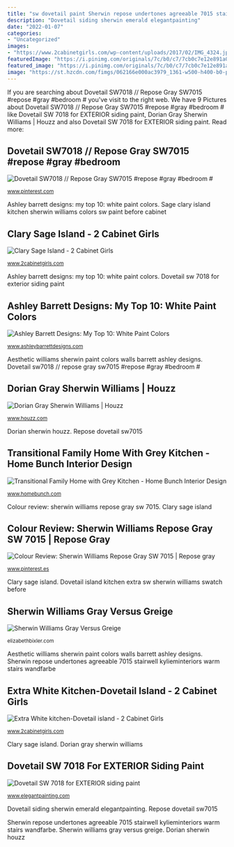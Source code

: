 ```yaml
---
title: "sw dovetail paint Sherwin repose undertones agreeable 7015 stairwell kylieminteriors warm stairs wandfarbe"
description: "Dovetail siding sherwin emerald elegantpainting"
date: "2022-01-07"
categories:
- "Uncategorized"
images:
- "https://www.2cabinetgirls.com/wp-content/uploads/2017/02/IMG_4324.jpg"
featuredImage: "https://i.pinimg.com/originals/7c/b0/c7/7cb0c7e12e891a01ff69e124030d586a.jpg"
featured_image: "https://i.pinimg.com/originals/7c/b0/c7/7cb0c7e12e891a01ff69e124030d586a.jpg"
image: "https://st.hzcdn.com/fimgs/062166e000ac3979_1361-w500-h400-b0-p0--.jpg"
---
```


If you are searching about Dovetail SW7018 // Repose Gray SW7015 #repose #gray #bedroom # you've visit to the right web. We have 9 Pictures about Dovetail SW7018 // Repose Gray SW7015 #repose #gray #bedroom # like Dovetail SW 7018 for EXTERIOR siding paint, Dorian Gray Sherwin Williams | Houzz and also Dovetail SW 7018 for EXTERIOR siding paint. Read more:

## Dovetail SW7018 // Repose Gray SW7015 #repose #gray #bedroom #

![Dovetail SW7018 // Repose Gray SW7015 #repose #gray #bedroom #](https://i.pinimg.com/736x/4d/13/1e/4d131e431e6ea83b2f5f1eb23a6a0741.jpg "Clary sage island")

<small>www.pinterest.com</small>

Ashley barrett designs: my top 10: white paint colors. Sage clary island kitchen sherwin williams colors sw paint before cabinet

## Clary Sage Island - 2 Cabinet Girls

![Clary Sage Island - 2 Cabinet Girls](https://www.2cabinetgirls.com/wp-content/uploads/2017/02/IMG_4324.jpg "Ashley barrett designs: my top 10: white paint colors")

<small>www.2cabinetgirls.com</small>

Ashley barrett designs: my top 10: white paint colors. Dovetail sw 7018 for exterior siding paint

## Ashley Barrett Designs: My Top 10: White Paint Colors

![Ashley Barrett Designs: My Top 10: White Paint Colors](http://4.bp.blogspot.com/-f3ZvjG5uQyA/W6vuR-a3gVI/AAAAAAAAEnU/gehXKB9iHgws-wtdocT4me6QNL-kBLHOACK4BGAYYCw/s1600/M11A7606%2Bcopy.jpg "Dovetail sw 7018 for exterior siding paint")

<small>www.ashleybarrettdesigns.com</small>

Aesthetic williams sherwin paint colors walls barrett ashley designs. Dovetail sw7018 // repose gray sw7015 #repose #gray #bedroom #

## Dorian Gray Sherwin Williams | Houzz

![Dorian Gray Sherwin Williams | Houzz](https://st.hzcdn.com/fimgs/062166e000ac3979_1361-w500-h400-b0-p0--.jpg "Sage clary island kitchen sherwin williams colors sw paint before cabinet")

<small>www.houzz.com</small>

Dorian sherwin houzz. Repose dovetail sw7015

## Transitional Family Home With Grey Kitchen - Home Bunch Interior Design

![Transitional Family Home with Grey Kitchen - Home Bunch Interior Design](http://www.homebunch.com/wp-content/uploads/2017/05/Benjamin-Moore-White-Heron.-Beige-White-Paint-Color-Benjamin-Moore-White-Heron.jpg "Dorian gray sherwin williams")

<small>www.homebunch.com</small>

Colour review: sherwin williams repose gray sw 7015. Clary sage island

## Colour Review: Sherwin Williams Repose Gray SW 7015 | Repose Gray

![Colour Review: Sherwin Williams Repose Gray SW 7015 | Repose gray](https://i.pinimg.com/originals/7c/b0/c7/7cb0c7e12e891a01ff69e124030d586a.jpg "Sage clary island kitchen sherwin williams colors sw paint before cabinet")

<small>www.pinterest.es</small>

Clary sage island. Dovetail island kitchen extra sw sherwin williams swatch before

## Sherwin Williams Gray Versus Greige

![Sherwin Williams Gray Versus Greige](http://i0.wp.com/elizabethbixler.com/wp-content/uploads/2015/09/sherwin-williams-colonnade-gray-living-room.jpg?resize=550%2C770 "Extra white kitchen-dovetail island")

<small>elizabethbixler.com</small>

Aesthetic williams sherwin paint colors walls barrett ashley designs. Sherwin repose undertones agreeable 7015 stairwell kylieminteriors warm stairs wandfarbe

## Extra White Kitchen-Dovetail Island - 2 Cabinet Girls

![Extra White kitchen-Dovetail island - 2 Cabinet Girls](https://www.2cabinetgirls.com/wp-content/uploads/2018/04/Swatch-Dovetail.jpg "Aesthetic williams sherwin paint colors walls barrett ashley designs")

<small>www.2cabinetgirls.com</small>

Clary sage island. Dorian gray sherwin williams

## Dovetail SW 7018 For EXTERIOR Siding Paint

![Dovetail SW 7018 for EXTERIOR siding paint](https://i0.wp.com/www.elegantpainting.com/wp-content/uploads/2021/05/dovetail-SW7018.png?fit=1792%2C1332&amp;ssl=1 "Dovetail siding sherwin emerald elegantpainting")

<small>www.elegantpainting.com</small>

Dovetail siding sherwin emerald elegantpainting. Repose dovetail sw7015

Sherwin repose undertones agreeable 7015 stairwell kylieminteriors warm stairs wandfarbe. Sherwin williams gray versus greige. Dorian sherwin houzz
